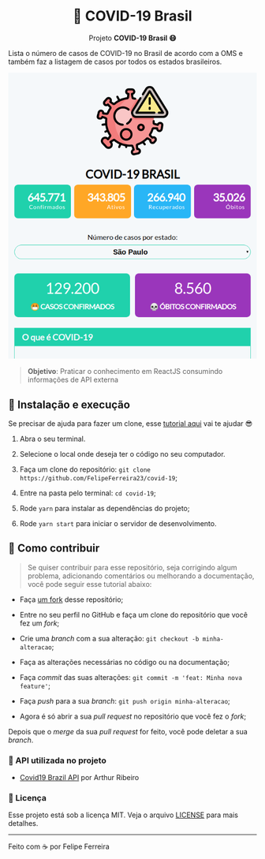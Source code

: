 <h1  align="center">🔰 COVID-19 Brasil</h1>

<p align="center">Projeto <strong>COVID-19 Brasil 😷</strong></p>

Lista o número de casos de COVID-19 no Brasil de acordo com a OMS e também faz a listagem de casos por todos os estados brasileiros.

![Image](/src/assets/screenshot.png)

> **Objetivo**: Praticar o conhecimento em ReactJS consumindo informações de API externa

## 🚀 Instalação e execução

Se precisar de ajuda para fazer um clone, esse [tutorial aqui](https://help.github.com/pt/github/creating-cloning-and-archiving-repositories/cloning-a-repository) vai te ajudar 😎

1. Abra o seu terminal.

2. Selecione o local onde deseja ter o código no seu computador.

3. Faça um clone do repositório: 
`git clone https://github.com/FelipeFerreira23/covid-19`;

4. Entre na pasta pelo terminal: `cd covid-19`;

5. Rode `yarn` para instalar as dependências do projeto;

6. Rode `yarn start` para iniciar o servidor de desenvolvimento.

## 🤔 Como contribuir

> Se quiser contribuir para esse repositório, seja corrigindo algum problema, adicionando comentários ou melhorando a documentação, você pode seguir esse tutorial abaixo:

- Faça [um fork](https://help.github.com/pt/github/getting-started-with-github/fork-a-repo) desse repositório;

- Entre no seu perfil no GitHub e faça um clone do repositório que você fez um *fork*;

- Crie uma *branch* com a sua alteração: `git checkout -b minha-alteracao`;

- Faça as alterações necessárias no código ou na documentação;

- Faça *commit* das suas alterações: `git commit -m 'feat: Minha nova feature'`;

- Faça *push* para a sua *branch*: `git push origin minha-alteracao`;

- Agora é só abrir a sua *pull request* no repositório que você fez o *fork*;

Depois que o *merge* da sua *pull request* for feito, você pode deletar a sua *branch*.

### :open_file_folder: API utilizada no projeto

- [Covid19 Brazil API](https://covid19-brazil-api.now.sh/) por Arthur Ribeiro

### :memo: Licença

Esse projeto está sob a licença MIT. Veja o arquivo [LICENSE](LICENSE.md) para mais detalhes.

---

Feito com ☕ por Felipe Ferreira
